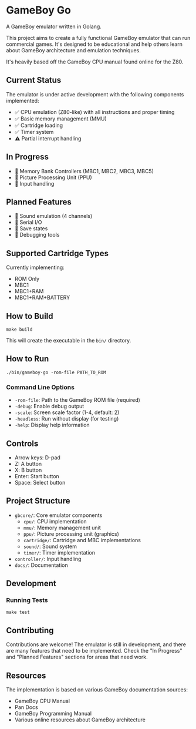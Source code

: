 # GameBoy Go

A GameBoy emulator written in Golang.

This project aims to create a fully functional GameBoy emulator that can run commercial games.
It's designed to be educational and help others learn about GameBoy architecture and emulation techniques.

It's heavily based off the GameBoy CPU manual found online for the Z80.

## Current Status

The emulator is under active development with the following components implemented:

- ✅ CPU emulation (Z80-like) with all instructions and proper timing
- ✅ Basic memory management (MMU)
- ✅ Cartridge loading
- ✅ Timer system
- ⚠️ Partial interrupt handling

## In Progress

- 🔄 Memory Bank Controllers (MBC1, MBC2, MBC3, MBC5)
- 🔄 Picture Processing Unit (PPU)
- 🔄 Input handling

## Planned Features

- 📝 Sound emulation (4 channels)
- 📝 Serial I/O
- 📝 Save states
- 📝 Debugging tools

## Supported Cartridge Types

Currently implementing:
- ROM Only
- MBC1
- MBC1+RAM
- MBC1+RAM+BATTERY

## How to Build

```
make build
```

This will create the executable in the `bin/` directory.

## How to Run

```
./bin/gameboy-go -rom-file PATH_TO_ROM
```

### Command Line Options

- `-rom-file`: Path to the GameBoy ROM file (required)
- `-debug`: Enable debug output
- `-scale`: Screen scale factor (1-4, default: 2)
- `-headless`: Run without display (for testing)
- `-help`: Display help information

## Controls

- Arrow keys: D-pad
- Z: A button
- X: B button
- Enter: Start button
- Space: Select button

## Project Structure

- `gbcore/`: Core emulator components
  - `cpu/`: CPU implementation
  - `mmu/`: Memory management unit
  - `ppu/`: Picture processing unit (graphics)
  - `cartridge/`: Cartridge and MBC implementations
  - `sound/`: Sound system
  - `timer/`: Timer implementation
- `controller/`: Input handling
- `docs/`: Documentation

## Development

### Running Tests

```
make test
```

## Contributing

Contributions are welcome! The emulator is still in development, and there are many features that need to be implemented. Check the "In Progress" and "Planned Features" sections for areas that need work.

## Resources

The implementation is based on various GameBoy documentation sources:

- GameBoy CPU Manual
- Pan Docs
- GameBoy Programming Manual
- Various online resources about GameBoy architecture
